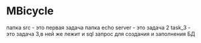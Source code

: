 # MBicycle
папка src - это первая задача
папка  echo server - это задaча 2
task_3 - это задача 3,в ней же лежит и sql запрос для создания и заполнения БД
